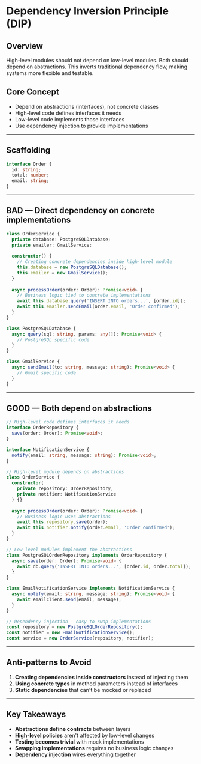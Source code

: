 # Dependency Inversion Principle (DIP)

## Overview

High-level modules should not depend on low-level modules.
Both should depend on abstractions.
This inverts traditional dependency flow, making systems
more flexible and testable.

## Core Concept

- Depend on abstractions (interfaces), not concrete classes
- High-level code defines interfaces it needs
- Low-level code implements those interfaces
- Use dependency injection to provide implementations

---

## Scaffolding

```typescript
interface Order {
  id: string;
  total: number;
  email: string;
}
```

---

## BAD — Direct dependency on concrete implementations

```typescript
class OrderService {
  private database: PostgreSQLDatabase;
  private emailer: GmailService;
  
  constructor() {
    // Creating concrete dependencies inside high-level module
    this.database = new PostgreSQLDatabase();
    this.emailer = new GmailService();
  }
  
  async processOrder(order: Order): Promise<void> {
    // Business logic tied to concrete implementations
    await this.database.query('INSERT INTO orders...', [order.id]);
    await this.emailer.sendEmail(order.email, 'Order confirmed');
  }
}

class PostgreSQLDatabase {
  async query(sql: string, params: any[]): Promise<void> {
    // PostgreSQL specific code
  }
}

class GmailService {
  async sendEmail(to: string, message: string): Promise<void> {
    // Gmail specific code
  }
}
```

---

## GOOD — Both depend on abstractions

```typescript
// High-level code defines interfaces it needs
interface OrderRepository {
  save(order: Order): Promise<void>;
}

interface NotificationService {
  notify(email: string, message: string): Promise<void>;
}

// High-level module depends on abstractions
class OrderService {
  constructor(
    private repository: OrderRepository,
    private notifier: NotificationService
  ) {}
  
  async processOrder(order: Order): Promise<void> {
    // Business logic uses abstractions
    await this.repository.save(order);
    await this.notifier.notify(order.email, 'Order confirmed');
  }
}

// Low-level modules implement the abstractions
class PostgreSQLOrderRepository implements OrderRepository {
  async save(order: Order): Promise<void> {
    await db.query('INSERT INTO orders...', [order.id, order.total]);
  }
}

class EmailNotificationService implements NotificationService {
  async notify(email: string, message: string): Promise<void> {
    await emailClient.send(email, message);
  }
}

// Dependency injection - easy to swap implementations
const repository = new PostgreSQLOrderRepository();
const notifier = new EmailNotificationService();
const service = new OrderService(repository, notifier);
```

---

## Anti-patterns to Avoid

1. **Creating dependencies inside constructors** instead of injecting them
2. **Using concrete types** in method parameters instead of interfaces
3. **Static dependencies** that can't be mocked or replaced

---

## Key Takeaways

- **Abstractions define contracts** between layers
- **High-level policies** aren't affected by low-level changes
- **Testing becomes trivial** with mock implementations
- **Swapping implementations** requires no business logic changes
- **Dependency injection** wires everything together
